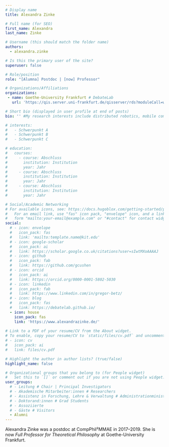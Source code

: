 ```yaml
---
# Display name
title: Alexandra Zinke

# Full name (for SEO)
first_name: Alexandra 
last_name: Zinke

# Username (this should match the folder name)
authors:
  - alexandra.zinke

# Is this the primary user of the site?
superuser: false

# Role/position
role: "[Alumna] Postdoc | [now] Professor" 

# Organizations/Affiliations
organizations:
 - name: Goethe-University Frankfurt # DebateLab
   url: 'https://qis.server.uni-frankfurt.de/qisserver/rds?moduleCall=webInfo&personal.pid=28022&publishConfFile=webInfoPerson&publishSubDir=personal&state=verpublish&status=init&topitem=members&vmfile=no' # https://debatelab.philosophie.kit.edu/

# Short bio (displayed in user profile at end of posts)
bio: '' #My research interests include distributed robotics, mobile computing and programmable matter.

# interests:
#   - Schwerpunkt A
#   - Schwerpunkt B
#   - Schwerpunkt C

# education:
#   courses:
#     - course: Abschluss
#       institution: Institution
#       year: Jahr
#     - course: Abschluss
#       institution: Institution
#       year: Jahr
#     - course: Abschluss
#       institution: Institution
#       year: Jahr

# Social/Academic Networking
# For available icons, see: https://docs.hugoblox.com/getting-started/page-builder/#icons
#   For an email link, use "fas" icon pack, "envelope" icon, and a link in the
#   form "mailto:your-email@example.com" or "#contact" for contact widget.
social:
  # - icon: envelope
  #   icon_pack: fas
  #   link: 'mailto:template.name@kit.edu'
  # - icon: google-scholar
  #   icon_pack: ai
  #   link: https://scholar.google.co.uk/citations?user=sIwtMXoAAAAJ
  # - icon: github
  #   icon_pack: fab
  #   link: https://github.com/gcushen
  # - icon: orcid
  #   icon_pack: ai
  #   link: https://orcid.org/0000-0001-5802-5030
  # - icon: linkedin
  #   icon_pack: fab
  #   link: https://www.linkedin.com/in/gregor-betz/
  # - icon: blog
  #   icon_pack: fas
  #   link: https://debatelab.github.io/    
  - icon: house
    icon_pack: fas
    link: 'https://www.alexandrazinke.de/'
  
# Link to a PDF of your resume/CV from the About widget.
# To enable, copy your resume/CV to `static/files/cv.pdf` and uncomment the lines below.
# - icon: cv
#   icon_pack: ai
#   link: files/cv.pdf

# Highlight the author in author lists? (true/false)
highlight_name: false

# Organizational groups that you belong to (for People widget)
#   Set this to `[]` or comment out if you are not using People widget.
user_groups:
  # - Leitung # Chair | Principal Investigators
  # - Akademische Mitarbeiter:innen # Researchers
  # - Assistenz in Forschung, Lehre & Verwaltung # Administrationministration
  # - Doktorand:innen # Grad Students
  # - Assoziierte 
  # - Gäste # Visitors
  - Alumni
---
```


Alexandra Zinke was a postdoc at CompPhil²MMAE in 2017–2019. She is now *Full Professor for Theoretical Philosophy* at Goethe-University Frankfurt.